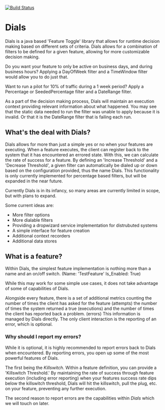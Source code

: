 [![Build Status](https://travis-ci.org/BrettDuclos/Dials.svg?branch=master)](https://travis-ci.org/BrettDuclos/Dials)

# Dials

Dials is a java based 'Feature Toggle' library that allows for runtime decision making based on different sets of criteria. 
Dials allows for a combination of filters to be defined for a given feature, allowing for more customizable decision making.

Do you want your feature to only be active on business days, and during business hours? Applying a DayOfWeek filter and a TimeWindow filter would allow you to do just that.

Want to run a pilot for 10% of traffic during a 1 week period? Apply a Percentage or SeededPercentage filter and a DateRange filter.

As a part of the decision making process, Dials will maintain an execution context providing relevant information about what happened. 
You may see that the static data needed to run the filter was unable to apply because it is invalid. Or that it is the DateRange filter that is failing each run.


## What's the deal with Dials?
Dials allows for more than just a simple yes or no when your features are executing. 
When a feature executes, the client can register back to the system that it has encountered an errored state. 
With this, we can calculate the rate of success for a feature. 
By defining an 'Increase Threshold' and a 'Decrease Threshold', a given filter can automatically be dialed up or down based on the configuration provided, thus the name Dials. 
This functionality is only currently implemented for percentage based filters, but will be expanded in the near future. 


Currently Dials is in its infancy, so many areas are currently limited in scope, but with plans to expand. 

Some current ideas are:
*   More filter options
*   More dialable filters
*   Providing a dropwizard service implementation for distrubuted systems
*   A simple interface for feature creation
*   Additional context recorders
*   Additional data stores


## What is a feature?

Within Dials, the simplest feature implementation is nothing more than a name and an on/off switch. (Name: 'TestFeature' Is_Enabled: True)

While this may work for some simple use cases, it does not take advantage of some of capabilities of Dials.

Alongside every feature, there is a set of additional metrics counting the number of times the client has asked for the feature (attempts) 
the number of times the system returned a true (executions) and the number of times the client has reported back a problem. (errors)
This information is managed by Dials directly. The only client interaction is the reporting of an error, which is optional.

### Why should I report my errors?
While it is optional, it is highly recommended to report errors back to Dials when encountered. 
By reporting errors, you open up some of the most powerful features of Dials. 

The first being the *Killswitch*.
Within a feature definition, you can provide a 'Killswitch Threshold.' By maintaining the rate of success through feature execution (including error reporting)
when your features success rate dips below the killswitch threshold, Dials will hit the killswitch, pull the plug, etc. on your feature, preventing
any further execution.

The second reason to report errors are the capabilities within *Dials* which we will touch on later.
